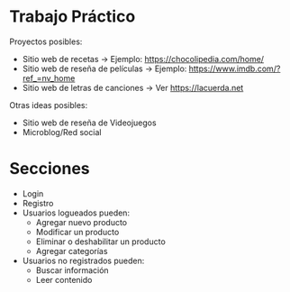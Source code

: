 # Trabajo Práctico

Proyectos posibles:

- Sitio web de recetas -> Ejemplo: https://chocolipedia.com/home/
- Sitio web de reseña de películas -> Ejemplo: https://www.imdb.com/?ref_=nv_home
- Sitio web de letras de canciones -> Ver https://lacuerda.net

Otras ideas posibles:
- Sitio web de reseña de Videojuegos
- Microblog/Red social

# Secciones

- Login
- Registro
- Usuarios logueados pueden:
  - Agregar nuevo producto
  - Modificar un producto
  - Eliminar o deshabilitar un producto
  - Agregar categorías
- Usuarios no registrados pueden:
  - Buscar información
  - Leer contenido